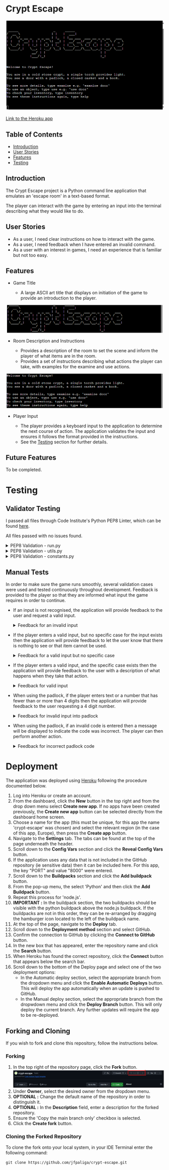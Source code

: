 # Crypt Escape

![Screenshot of the game start screen](./images/startscreen.png)

[Link to the Heroku app](https://crypt-escape-93649c26e938.herokuapp.com/)

## Table of Contents
- [Introduction](#introduction)
- [User Stories](#user-stories)
- [Features](#features)
- [Testing](#testing)

## Introduction

The Crypt Escape project is a Python command line application that emulates an 'escape room' in a text-based format.

The player can interact with the game by entering an input into the terminal describing what they would like to do.

## User Stories

- As a user, I need clear instructions on how to interact with the game.
- As a user, I need feedback when I have entered an invalid command.
- As a user with an interest in games, I need an experience that is familiar but not too easy.

## Features

- Game Title

    - A large ASCII art title that displays on initiation of the game to provide an introduction to the player.

![Screenshot of the game title in the terminal](./images/title.png)

- Room Description and Instructions

    - Provides a description of the room to set the scene and inform the player of what items are in the room.
    - Provides a set of instructions describing what actions the player can take, with examples for the examine and use actions.

![Screenshot of the game instructions in the terminal](./images/description.png)

- Player Input

    - The player provides a keyboard input to the application to determine the next course of action. The application validates the input and ensures it follows the format provided in the instructions.
    - See the [Testing](#testing) section for further details.

## Future Features

To be completed.

# Testing

## Validator Testing

I passed all files through Code Institute's Python PEP8 Linter, which can be found [here](https://pep8ci.herokuapp.com/#).

All files passed with no issues found.

<details>
<summary>PEP8 Validation - run.py</summary>

![](./images/pep8validator_run.png)

</details>

<details>
<summary>PEP8 Validation - utils.py</summary>

![](./images/pep8validator_utils.png)

</details>

<details>
<summary>PEP8 Validation - constants.py</summary>

![](./images/pep8validator_const.png)

</details>

## Manual Tests

In order to make sure the game runs smoothly, several validation cases were used and tested continuously throughout development. Feedback is provided to the player so that they are informed what input the game requires in order to continue.

- If an input is not recognised, the application will provide feedback to the user and request a valid input.

    <details>
    <summary>Feedback for an invalid input</summary>

    ![](./images/validation_one.png)

    </details>

- If the player enters a valid input, but no specific case for the input exists then the application will provide feedback to let the user know that there is nothing to see or that item cannot be used.

    <details>
    <summary>Feedback for a valid input but no specific case</summary>

    ![](./images/validation_two.png)

    </details>

- If the player enters a valid input, and the specific case exists then the application will provide feedback to the user with a description of what happens when they take that action.

    <details>
    <summary>Feedback for valid input</summary>

    ![](./images/validation_three.png)

    </details>

- When using the padlock, if the player enters text or a number that has fewer than or more than 4 digits then the application will provide feedback to the user requesting a 4 digit number.

    <details>
    <summary>Feedback for invalid input into padlock</summary>

    ![](./images/padlockvalidationone.png)
    ![](./images/padlockvalidationtwo.png)

    </details>

- When using the padlock, if an invalid code is entered then a message will be displayed to indicate the code was incorrect. The player can then perform another action.

    <details>
    <summary>Feedback for incorrect padlock code</summary>

    ![](./images/padlockvalidationthree.png)

    </details>

# Deployment

The application was deployed using [Heroku](https://www.heroku.com/) following the procedure documented below.

1. Log into Heroku or create an account.
2. From the dashboard, click the **New** button in the top right and from the drop down menu select **Create new app**. If no apps have been created previously, the **Create new app** button can be selected directly from the dashboard home screen.
3. Choose a name for the app (this must be unique, for this app the name 'crypt-escape' was chosen) and select the relevant region (in the case of this app, Europe), then press the **Create app** button.
4. Navigate to the **Settings** tab. The tabs can be found at the top of the page underneath the header.
5. Scroll down to the **Config Vars** section and click the **Reveal Config Vars** button.
6. If the application uses any data that is not included in the GitHub repository (ie sensitive data) then it can be included here. For this app, the key "PORT" and value "8000" were entered.
7. Scroll down to the **Buildpacks** section and click the **Add buildpack** button.
8. From the pop-up menu, the select 'Python' and then click the **Add Buildpack** button.
9. Repeat this process for 'node.js'.
10. **IMPORTANT :** In the buildpack section, the two buildpacks should be visible with the python buildpack above the node.js buildpack. If the buildpacks are not in this order, they can be re-arranged by dragging the hamburger icon located to the left of the buildpack name.
11. At the top of the page, navigate to the **Deploy** tab.
12. Scroll down to the **Deployment method** section and select GitHub.
13. Confirm the connection to GitHub by clicking the **Connect to GitHub** button.
14. In the new box that has appeared, enter the repository name and click the **Search** button.
15. When Heroku has found the correct repository, click the **Connect** button that appears below the search bar.
16. Scroll down to the bottom of the Deploy page and select one of the two deployment options:
    * In the Automatic deploy section, select the appropriate branch from the dropdown menu and click the **Enable Automatic Deploys** button. This will deploy the app automatically when an update is pushed to GitHub.
    * In the Manual deploy section, select the appropriate branch from the dropwdown menu and click the **Deploy Branch** button. This will only deploy the current branch. Any further updates will require the app to be re-deployed.

## Forking and Cloning

If you wish to fork and clone this repository, follow the instructions below.

### Forking

1. In the top right of the repository page, click the **Fork** button.
    ![Screenshot of the location of the Fork button on the repository page](./images/fork.png)
2. Under **Owner**, select the desired owner from the dropdown menu.
3. **OPTIONAL :** Change the default name of the repository in order to distinguish it.
3. **OPTIONAL :** In the **Description** field, enter a description for the forked repository.
4. Ensure the 'Copy the main branch only' checkbox is selected.
5. Click the **Create fork** button.

### Cloning the Forked Repository

To clone the fork onto your local system, in your IDE Terminal enter the following command:

    git clone https://github.com/jfpaliga/crypt-escape.git
